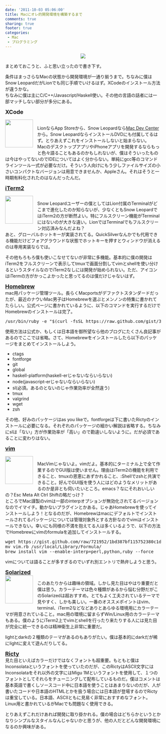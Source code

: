 ```yaml
---
date: '2011-10-03 05:06:00'
title: Macにオレ的開発環境を構築するまで
comments: true
sharing: true
footer: true
categories:
 - Mac
 - プログラミング
---
```


<p>
<div class="separator" style="clear: both; text-align: center;"><a href="http://3.bp.blogspot.com/-0-uCY3cnBO0/TolXqEtUM8I/AAAAAAAAAIs/YsBPn1POm94/s1600/apple_logo.jpeg" imageanchor="1" style="margin-left: 1em; margin-right: 1em;"><img border="0" src="http://3.bp.blogspot.com/-0-uCY3cnBO0/TolXqEtUM8I/AAAAAAAAAIs/YsBPn1POm94/s1600/apple_logo.jpeg" /></a></div>
<p>まとめておこうと、ふと思い立ったので書き下す。</p>
<p>条件はまっさらなMacの状態から開発環境が一通り揃うまで。ちなみに僕はSnow LeopardだがLionでも同じ手順でいけるはず。XCodeのインストール方法が違うかな。<br />ちなみに僕は主にC/C++/Javascript/Haskell使い。その他の言語の話者には一部マッチしない部分が多分にある。</p>
<div class="separator" style="clear: both; text-align: center;"></div>
<div style="text-align: left;"><b><span class="Apple-style-span" style="font-size: large;">XCode</span></b></div>
<p><a href="https://devimages.apple.com.edgekey.net/assets/elements/icons/80x80/xcode.png" imageanchor="1" style="clear: left; float: left; margin-bottom: 1em; margin-right: 1em;"><img border="0" height="90" src="https://devimages.apple.com.edgekey.net/assets/elements/icons/80x80/xcode.png" width="90" /></a><br />LionならApp Storeから、Snow Leopardなら<a href="http://developer.apple.com/devcenter/mac/index.action">Mac Dev Center</a>から。Snow LeopardならインストールDVDにも付属してるはず。とりあえずこれをインストールしないと始まらない。<br />MacのデスクトップアプリやiPhoneアプリを開発するならもっと色々語ることもあるのかもしれないが、僕はそういったものは今はやってないのでIDEについてはよく分からない。単純にgcc等のコマンドラインツール一式が必要なだけ。そういう人向けにもう少しファイルサイズの小さいコンパクトなバージョンは用意できませんか、Appleさん。それはそうと一時期有料化されたのはなんだったんだ。</p>
<p><b><span class="Apple-style-span" style="font-size: large;"><a href="http://www.iterm2.com/#/section/home">iTerm2</a></span></b>
<div class="separator" style="clear: both; text-align: center;"><a href="http://code.google.com/p/iterm2/logo?cct=1315433276" imageanchor="1" style="clear: left; float: left; margin-bottom: 1em; margin-right: 1em;"><img border="0" height="90" src="http://code.google.com/p/iterm2/logo?cct=1315433276" width="90" /></a></div>
<p>Snow Leopardユーザーの僕としてはLion付属のTerminalがどこまで進化したのか知らないが、少なくともSnow LeopardではiTerm2の方が断然よい。特にフルスクリーン機能がTerminalにはないのが大きな違い。LionではTerminalでもフルスクリーン対応済みなんだよね？<br />あと、グローバルホットキーが実装されてる。QuickSilverなんかでも代用できる機能だけどフォアグラウンドな状態でホットキーを押すとウィンドウが消えるのは専用実装ならでは。</p>
<p>その他もろもろ僕も使いこなせてないが非常に多機能。基本的に僕の開発はiTerm2をフルスクリーンで表示してtmuxで画面分割してvimとshellを使い分けるというスタイルなのでiTerm2なしには開発が始められない。ただ、アイコンはiTermの方がかっこよかったと思ってるのは僕だけじゃないはず。</p>
<p><b><span class="Apple-style-span" style="font-size: large;"><a href="http://mxcl.github.com/homebrew/">Homebrew</a></span></b><br /><span class="Apple-style-span">mac用パッケージ管理ツール。長らくMacportsがデファクトスタンダードだったが、最近のナウいMac男子はHomebrewを選ぶとメンノンの特集に書かれてたらしい。公式ページに書かれているように、以下のコマンドを実行するだけでHomebrewのインストールは完了。</span>
<pre class="code">/usr/bin/ruby -e "$(curl -fsSL https://raw.github.com/gist/323731)"</pre>
<p>使用方法は公式か、もしくは日本語を御所望なら他のブログにたくさん良記事があるのでここでは省略。さて、Homebrewをインストールしたら以下のパッケージをまとめてインストールしよう。
<ul>
<li>ctags</li>
<li>fontforge</li>
<li>git</li>
<li>global</li>
<li>haskell-platform(haskell-erじゃないならいらない)</li>
<li>node(javascript-erじゃないならいらない)</li>
<li>sl(必須。あるのとないのじゃ作業効率が全然違う)</li>
<li>tmux</li>
<li>valgrind</li>
<li>wget</li>
<li>zsh</li>
</ul>
<div>その他、好みのパッケージはas you likeで。fontforgeは下に書いたRictyのインストールに必要になる。それぞれのパッケージの細かい解説は省略する。ちなみにslは「ない」方が作業効率が「高い」ので勘違いしないように。だが必須であることに変わりはない。</div>
<p><b><span class="Apple-style-span" style="font-size: large;"><a href="http://www.vim.org/">vim</a></span></b>
<div class="separator" style="clear: both; text-align: center;"><a href="http://1.bp.blogspot.com/-2txmOTIIT40/Toi2LK2hAVI/AAAAAAAAAIo/-eo0tItH3kM/s1600/vim_logo.png" imageanchor="1" style="clear: left; float: left; margin-bottom: 1em; margin-right: 1em;"><img border="0" height="90" src="http://1.bp.blogspot.com/-2txmOTIIT40/Toi2LK2hAVI/AAAAAAAAAIo/-eo0tItH3kM/s1600/vim_logo.png" width="90" /></a></div>
<p>MacVimじゃないよ。vimだよ。基本的にターミナル上で全て作業するのでGUI版は使いません。理由はiTerm2の機能を利用できること、tmuxの恩恵にあずかれること、:Shellでzshと共演できること。好んでGUI版を使う人にはどのようなメリットがあるのか是非とも伺いたいところ。emacs？なにそれおいしいの？Esc Meta Alt Ctrl Shiftの略だっけ？<br />ところでMac謹製のvimは一部のinterpオプションが無効化されてるバージョンなのでイマイチ。動かないプラグインとかある。じゃあHomebrewを使ってインストールしよう！となるのだが、Homebrewはmacにデフォルトでインストールされてるパッケージについては管理対象外とする方針なのでvimはインストールできない。幸いにも同様の不満を抱えてる人は多くいるようで、以下の方法でHomebrewにvimのformulaを追加してインストールする。</p>
<pre class="code">wget https://gist.github.com/raw/721952/1bd387bf115752380c1d8dbb048bedd1609de520/vim.rb
mv vim.rb /usr/local/Library/Formula/
brew install vim --enable-interp=perl,python,ruby --force</pre>
<div></div>
<p>vimについては語ることが多すぎるのでいずれ別エントリで熱弁しようと思う。</p>
<div><b><span class="Apple-style-span" style="font-size: large;"><a href="http://ethanschoonover.com/solarized">Solarized</a></span></b>
<div class="separator" style="clear: both; text-align: center;"><a href="http://ethanschoonover.com/solarized/img/solarized-yinyang.png" imageanchor="1" style="clear: left; float: left; margin-bottom: 1em; margin-right: 1em;"><img border="0" height="90" src="http://ethanschoonover.com/solarized/img/solarized-yinyang.png" width="90" /></a></div>
<p>このあたりからは趣味の領域。しかし見た目はやはり重要だと僕は思う。カラーテーマは色々種類があるから悩む分野だがこのSolarizedは超おすすめ。とてもよく工夫されているテーマで見やすく、しかも美しい。一番のオススメポイントはvim、terminal、iTerm2などなどありとあらゆる環境用にカラーテーマが用意されていること。mac用の環境に留まらずWin/Linux用のカラーテーマもある。僕のようにiTerm2上でvimとshellを行ったり来たりする人には見た目が完全に統一できるのは精神衛生上非常に重要だ。</p></div>
<div>lightとdarkの２種類のテーマがあるのもありがたい。僕は基本的にdarkだが稀にlightに変えて遊んだりしてる。</p>
<p><b><span class="Apple-style-span" style="font-size: large;"><a href="http://save.sys.t.u-tokyo.ac.jp/~yusa/fonts/ricty.html">Ricty</a></span></b><br />見た目といえばカラーだけではなくフォントも超重要。もともと僕はInconsolataというフォントを使っていたのだが、このRictyはASCII文字にはInconsolataをそれ以外の文字にはMigu 1Mというフォントを使用して、１つのフォントとしてそれらをチューニングして配布しているものだ。僕はコメントは基本英語で書くしソースコード中に日本語を使うことはあまりないのだが、人が書いたコードや日本語のHTMLとかを扱う場合には日本語が登場するのでRictyは重宝している。日本語、ASCIIともに見易く非常におすすめなフォント。Linux用と書かれているがMacでも問題なく使用できる。</p>
<p>とりあえずこれだけあれば開発に取り掛かれる。僕の場合はどちらかというとかなりシンプルなスタイルなんじゃないかと思うが、他の人だとどんな開発環境になるのか興味がある。</p></div>
